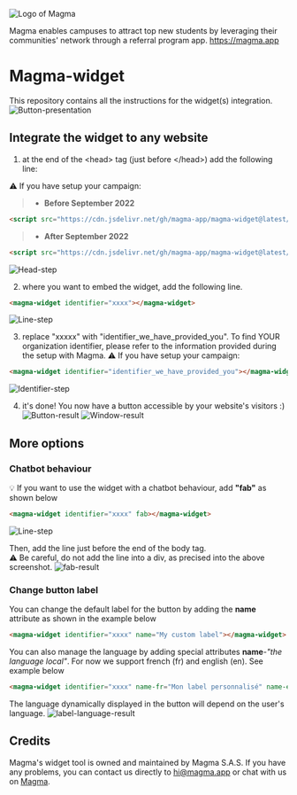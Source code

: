 ![Logo of Magma](https://magma-assets.s3.eu-west-3.amazonaws.com/banner_magma.png)

Magma enables campuses to attract top new students by leveraging their communities' network through a referral program app. <https://magma.app>

# Magma-widget

This repository contains all the instructions for the widget(s) integration.
![Button-presentation](https://magma-assets.s3.eu-west-3.amazonaws.com/widget-instruction6.png)

## Integrate the widget to any website

1. at the end of the \<head> tag (just before \</head>) add the following line:

 ⚠️ If you have setup your campaign:
> - **Before September 2022**
```html
<script src="https://cdn.jsdelivr.net/gh/magma-app/magma-widget@latest/src/widget.min.js" type="text/javascript"></script>
```
> - **After September 2022**
```html
<script src="https://cdn.jsdelivr.net/gh/magma-app/magma-widget@latest/src/widget-v3.min.js" type="text/javascript"></script>
```

![Head-step](https://magma-assets.s3.eu-west-3.amazonaws.com/widget-instruction1.png)

2. where you want to embed the widget, add the following line.

```html
<magma-widget identifier="xxxx"></magma-widget>
```

![Line-step](https://magma-assets.s3.eu-west-3.amazonaws.com/widget-instruction2.png)

3. replace "xxxxx" with "identifier_we_have_provided_you".
To find YOUR organization identifier, please refer to the information provided during the setup with Magma. ⚠️ If you have setup your campaign:
```html
<magma-widget identifier="identifier_we_have_provided_you"></magma-widget>
```

![Identifier-step](https://magma-assets.s3.eu-west-3.amazonaws.com/widget-instruction3.png)

4. it's done! You now have a button accessible by your website's visitors :)
![Button-result](https://magma-assets.s3.eu-west-3.amazonaws.com/widget-instruction5-exemple.png)
![Window-result](https://magma-assets.s3.eu-west-3.amazonaws.com/widget-instruction4.png)

## More options

### Chatbot behaviour

💡 If you want to use the widget with a chatbot behaviour, add **"fab"** as shown below

```html
<magma-widget identifier="xxxx" fab></magma-widget>
```

![Line-step](https://magma-assets.s3.eu-west-3.amazonaws.com/widget-instruction2-fab.PNG)

Then, add the line just before the end of the body tag. \
⚠️ Be careful, do not add the line into a div, as precised into the above screenshot.
![fab-result](https://magma-assets.s3.eu-west-3.amazonaws.com/widget-option-1-exemple.png)

### Change button label

You can change the default label for the button by adding the **name** attribute as shown in the example below

```html
<magma-widget identifier="xxxx" name="My custom label"></magma-widget>
```

You can also manage the language by adding special attributes **name**-*"the language local"*.
For now we support french (fr) and english (en). See example below

```html
<magma-widget identifier="xxxx" name-fr="Mon label personnalisé" name-en="My custom label"></magma-widget>
```

The language dynamically displayed in the button will depend on the user's language.
![label-language-result](https://magma-assets.s3.eu-west-3.amazonaws.com/widget-option-label-language.png)

## Credits

Magma's widget tool is owned and maintained by Magma S.A.S. If you have any problems, you can contact us directly to hi@magma.app or chat with us on [Magma](https://www.magma.app/).
